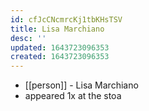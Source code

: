 ```yaml
---
id: cfJcCNcmrcKj1tbKHsTSV
title: Lisa Marchiano
desc: ''
updated: 1643723096353
created: 1643723096353
---
```



- [[person]] - Lisa Marchiano
- appeared 1x at the stoa
